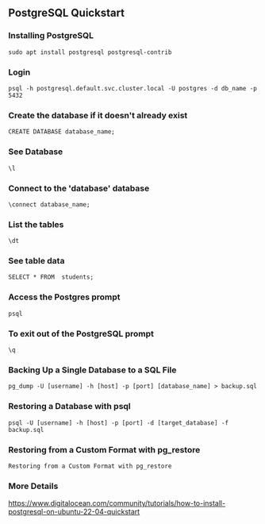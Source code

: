 ## PostgreSQL Quickstart
### Installing PostgreSQL
```
sudo apt install postgresql postgresql-contrib
```
### Login
```
psql -h postgresql.default.svc.cluster.local -U postgres -d db_name -p 5432
```

### Create the database if it doesn't already exist
```
CREATE DATABASE database_name;
```
### See Database
```
\l 
```

### Connect to the 'database' database
```
\connect database_name;
```

### List the tables
```
\dt
```
### See table data
```
SELECT * FROM  students;
```
### Access the Postgres prompt
```
psql
```
### To exit out of the PostgreSQL prompt
```
\q
```
### Backing Up a Single Database to a SQL File
```
pg_dump -U [username] -h [host] -p [port] [database_name] > backup.sql

```

### Restoring a Database with psql
```
psql -U [username] -h [host] -p [port] -d [target_database] -f backup.sql
```
### Restoring from a Custom Format with pg_restore
```
Restoring from a Custom Format with pg_restore
```

### More Details 
https://www.digitalocean.com/community/tutorials/how-to-install-postgresql-on-ubuntu-22-04-quickstart
